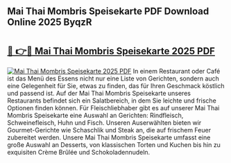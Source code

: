 ## Mai Thai Mombris Speisekarte PDF Download Online 2025 ByqzR

# <h2><a href="http://gcddlii.nevu.top/?p=Mai+Thai+Mombris+Speisekarte">🔗 👉🔴 Mai Thai Mombris Speisekarte 2025 PDF</a></h2>

[![Mai Thai Mombris Speisekarte 2025 PDF](https://i.imgur.com/dBaPXMq.png)](http://gcddlii.nevu.top/?p=Mai+Thai+Mombris+Speisekarte)
In einem Restaurant oder Café ist das Menü des Essens nicht nur eine Liste von Gerichten, sondern auch eine Gelegenheit für Sie, etwas zu finden, das für Ihren Geschmack köstlich und passend ist. Auf der Mai Thai Mombris Speisekarte unseres Restaurants befindet sich ein Salatbereich, in dem Sie leichte und frische Optionen finden können. Für Fleischliebhaber gibt es auf unserer Mai Thai Mombris Speisekarte eine Auswahl an Gerichten: Rindfleisch, Schweinefleisch, Huhn und Fisch. Unseren Auserwählten bieten wir Gourmet-Gerichte wie Schaschlik und Steak an, die auf frischem Feuer zubereitet werden. Unsere Mai Thai Mombris Speisekarte umfasst eine große Auswahl an Desserts, von klassischen Torten und Kuchen bis hin zu exquisiten Crème Brûlée und Schokoladennudeln.
